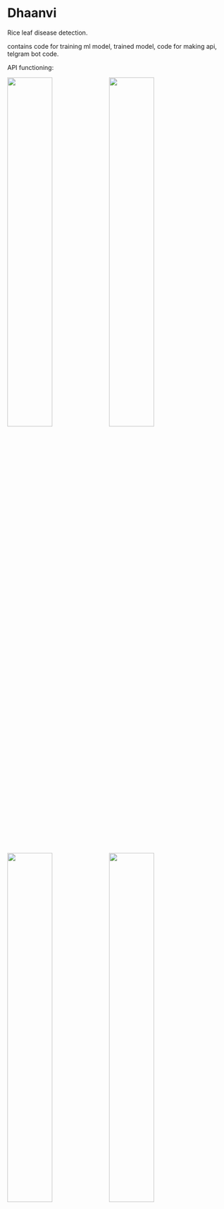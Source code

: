 # Dhaanvi
Rice leaf disease detection.

contains code for training ml model, trained model, code for making api, telgram bot code.

API functioning:

<img src="https://github.com/Akshitaj25/Dhaanvi/assets/91695679/4f80628d-8fdb-42b7-9098-181895c22a1b" width="45%" height="45%">
<img src="https://github.com/Akshitaj25/Dhaanvi/assets/91695679/93cb6b12-0a22-410c-b731-719b5f8bcba2" width="45%" height="45%">
<img src="https://github.com/Akshitaj25/Dhaanvi/assets/91695679/ae43c9b5-cc05-4a42-8aa8-7c4eacdbf69d" width="45%" height="45%">
<img src="https://github.com/Akshitaj25/Dhaanvi/assets/91695679/3df2a981-9bf6-4e0f-a982-010b54bd7a51" width="45%" height="45%">
